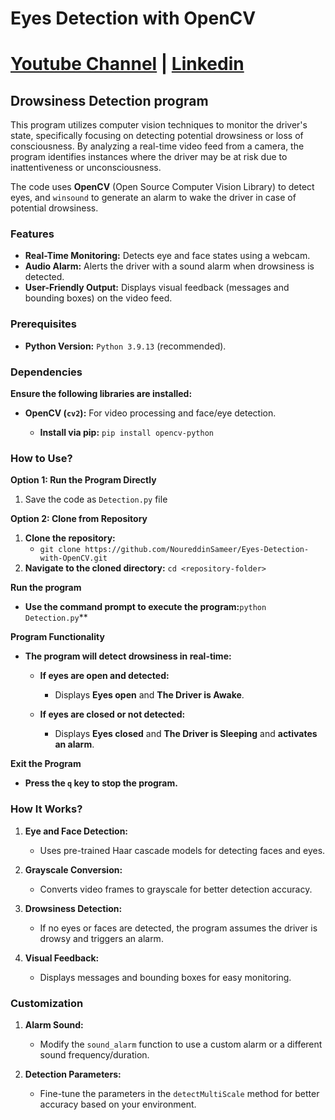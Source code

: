 # Eyes Detection with OpenCV
# [Youtube Channel](https://www.youtube.com/channel/UCrT5u-1_J1ogG4l0TKhj21g) | [Linkedin](https://www.linkedin.com/in/noureddin-sameer-45760a236/)

## Drowsiness Detection program

This program utilizes computer vision techniques to monitor the driver's state, specifically focusing on detecting potential drowsiness or loss of consciousness. By analyzing a real-time video feed from a camera, the program identifies instances where the driver may be at risk due to inattentiveness or unconsciousness.

The code uses **OpenCV** (Open Source Computer Vision Library) to detect eyes, and `winsound` to generate an alarm to wake the driver in case of potential drowsiness.


### Features
* **Real-Time Monitoring:** Detects eye and face states using a webcam.
* **Audio Alarm:** Alerts the driver with a sound alarm when drowsiness is detected.
* **User-Friendly Output:** Displays visual feedback (messages and bounding boxes) on the video feed.


### Prerequisites
* **Python Version:** `Python 3.9.13` (recommended).



### Dependencies
**Ensure the following libraries are installed:**
- **OpenCV (`cv2`):** For video processing and face/eye detection.

  - **Install via pip:** ```pip install opencv-python```



### How to Use?

**Option 1: Run the Program Directly**
1. Save the code as `Detection.py` file


**Option 2: Clone from Repository**
1. **Clone the repository:**
   - `git clone https://github.com/NoureddinSameer/Eyes-Detection-with-OpenCV.git`
2. **Navigate to the cloned directory:** `cd <repository-folder>` 






**Run the program**
* **Use the command prompt to execute the program:**`python Detection.py`**






**Program Functionality**

* **The program will detect drowsiness in real-time:**
   - **If eyes are open and detected:**
     - Displays **Eyes open** and **The Driver is Awake**.
       
   - **If eyes are closed or not detected:**
     - Displays **Eyes closed** and **The Driver is Sleeping** and **activates an alarm**.





**Exit the Program**
* **Press the `q` key to stop the program.**




### How It Works?
1. **Eye and Face Detection:**
   - Uses pre-trained Haar cascade models for detecting faces and eyes.
     
2. **Grayscale Conversion:**
   - Converts video frames to grayscale for better detection accuracy.

3. **Drowsiness Detection:**
   - If no eyes or faces are detected, the program assumes the driver is drowsy and triggers an alarm.

4. **Visual Feedback:**
   - Displays messages and bounding boxes for easy monitoring.


### Customization
1. **Alarm Sound:**
   - Modify the `sound_alarm` function to use a custom alarm or a different sound frequency/duration.

2. **Detection Parameters:**
   - Fine-tune the parameters in the `detectMultiScale` method for better accuracy based on your environment.

